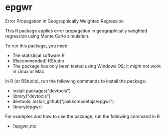 # epgwr
Error Propagation in Geographically Weighted Regression

This R package applies error propagation in geographically weighted regression using Monte Carlo simulation.

To run this package, you need:
- The statistical software R
- (Recommended) RStudio
- The package has only been tested using Windows OS; it might not work in Linux or Mac

In R (or RStudio), run the following commands to install the package:
- install.packages("devtools")
- library("devtools")
- devtools::install_github("jaakkomadetoja/epgwr")
- library(epgwr)

For examples and how to use the package, run the following command in R
- ?epgwr_mc
